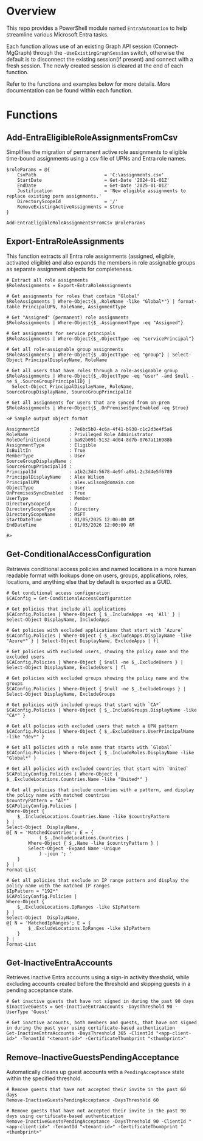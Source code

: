 # Overview
This repo provides a PowerShell module named `EntraAutomation` to help streamline various Microsoft Entra tasks.

Each function allows use of an existing Graph API session (Connect-MgGraph) through the `-UseExistingGraphSession` switch, otherwise the default is to disconnect the existing session(if present) and connect with a fresh session. The newly created session is cleared at the end of each function.

Refer to the functions and examples below for more details.  More documentation can be found within each function.

# Functions
## Add-EntraEligibleRoleAssignmentsFromCsv
Simplifies the migration of permanent active role assignments to eligible time-bound assignments using a csv file of UPNs and Entra role names.
```
$roleParams = @{
    CsvPath                         = 'C:\assignments.csv'
    StartDate                       = Get-Date '2024-01-01Z'
    EndDate                         = Get-Date '2025-01-01Z'
    Justification                   = 'New eligible assignments to replace existing perm assignments.'
    DirectoryScopeId                = '/'
    RemoveExistingActiveAssignments = $true
}

Add-EntraEligibleRoleAssignmentsFromCsv @roleParams

```

## Export-EntraRoleAssignments
This function extracts all Entra role assignments (assigned, eligible, activated eligible) and also expands the members in role assignable groups as separate assignment objects for completeness.
```
# Extract all role assignments
$RoleAssignments = Export-EntraRoleAssignments

# Get assignments for roles that contain "Global"
$RoleAssignments | Where-Object{$_.RoleName -like "Global*"} | format-table PrincipalUPN, RoleName, AssignmentType

# Get "Assigned" (permanent) role assignments
$RoleAssignments | Where-Object{$_.AssignmentType -eq "Assigned"}

# Get assignments for service principals
$RoleAssignments | Where-Object{$_.ObjectType -eq "servicePrincipal"}

# Get all role-assignable group assignments
$RoleAssignments | Where-Object{$_.ObjectType -eq "group"} | Select-Object PrincipalDisplayName, RoleName

# Get all users that have roles through a role-assignable group
$RoleAssignments | Where-Object{$_.ObjectType -eq "user" -and $null -ne $_.SourceGroupPrincipalID} |
  Select-Object PrincipalDisplayName, RoleName, SourceGroupDisplayName, SourceGroupPrincipalId

# Get all assignments for users that are synced from on-prem
$RoleAssignments | Where-Object{$_.OnPremisesSyncEnabled -eq $true}

<# Sample output object format

AssignmentId           : 7e6bc5b0-4c6a-4f41-b938-c1c2d3e4f5a6
RoleName               : Privileged Role Administrator
RoleDefinitionId       : ba92b091-5132-4d04-8d7b-8767a116988b
AssignmentType         : Eligible
IsBuiltIn              : True
MemberType             : User
SourceGroupDisplayName :
SourceGroupPrincipalId :
PrincipalId            : a1b2c3d4-5678-4e9f-a0b1-2c3d4e5f6789
PrincipalDisplayName   : Alex Wilson
PrincipalUPN           : alex.wilson@domain.com
ObjectType             : User
OnPremisesSyncEnabled  : True
UserType               : Member
DirectoryScopeId       : /
DirectoryScopeType     : Directory
DirectoryScopeName     : MSFT
StartDateTime          : 01/05/2025 12:00:00 AM
EndDateTime            : 01/05/2026 12:00:00 AM

#>
```

## Get-ConditionalAccessConfiguration
Retrieves conditional access policies and named locations in a more human readable format with lookups done on users, groups, applications, roles, locations, and anything else that by default is exported as a GUID.
```
# Get conditional access configuration
$CAConfig = Get-ConditionalAccessConfiguration

# Get policies that include all applications
$CAConfig.Policies | Where-Object { $_.IncludeApps -eq 'All' } | Select-Object DisplayName, IncludeApps

# Get policies with excluded applications that start with `Azure`
$CAConfig.Policies | Where-Object { $_.ExcludeApps.DisplayName -like "Azure*" } | Select-Object DisplayName, ExcludeApps | fl

# Get policies with excluded users, showing the policy name and the excluded users
$CAConfig.Policies | Where-Object { $null -ne $_.ExcludeUsers } | Select-Object DisplayName, ExcludeUsers | fl

# Get policies with excluded groups showing the policy name and the groups
$CAConfig.Policies | Where-Object { $null -ne $_.ExcludeGroups } | Select-Object DisplayName, ExcludeGroups

# Get policies with included groups that start with `CA*`
$CAConfig.Policies | Where-Object { $_.IncludeGroups.DisplayName -like "CA*" }

# Get all policies with excluded users that match a UPN pattern
$CAConfig.Policies | Where-Object { $_.ExcludeUsers.UserPrincipalName -like "dev*" }

# Get all policies with a role name that starts with `Global`
$CAConfig.Policies | Where-Object { $_.IncludeRoles.DisplayName -like "Global*" }

# Get all policies with excluded countries that start with `United`
$CAPolicyConfig.Policies | Where-Object { $_.ExcludeLocations.Countries.Name -like "United*" }

# Get all policies that include countries with a pattern, and display the policy name with matched countries
$countryPattern = "Al*"
$CAPolicyConfig.Policies |
Where-Object {
    $_.IncludeLocations.Countries.Name -like $countryPattern
} |
Select-Object  DisplayName,
@{ N = 'MatchedCountries'; E = {
            ( $_.IncludeLocations.Countries |
        Where-Object { $_.Name -like $countryPattern } |
        Select-Object -Expand Name -Unique
            ) -join '; '
    }
} |
Format-List

# Get all policies that exclude an IP range pattern and display the policy name with the matched IP ranges
$IpPattern = "192*"
$CAPolicyConfig.Policies |
Where-Object {
    $_.ExcludeLocations.IpRanges -like $IpPattern
} |
Select-Object  DisplayName,
@{ N = 'MatchedIpRanges'; E = {
        $_.ExcludeLocations.IpRanges -like $IpPattern
    }
} |
Format-List
```

## Get-InactiveEntraAccounts
Retrieves inactive Entra accounts using a sign-in activity threshold, while excluding accounts created before the threshold and skipping guests in a pending acceptance state.
```
# Get inactive guests that have not signed in during the past 90 days
$InactiveGuests = Get-InactiveEntraAccounts -DaysThreshold 90 -UserType 'Guest'

# Get inactive accounts, both members and guests, that have not signed in during the past year using certificate-based authentication
Get-InactiveEntraAccounts -DaysThreshold 365 -ClientId "<app-client-id>" -TenantId "<tenant-id>" -CertificateThumbprint "<thumbprint>"
```

## Remove-InactiveGuestsPendingAcceptance
Automatically cleans up guest accounts with a `PendingAcceptance` state within the specified threshold.
```
# Remove guests that have not accepted their invite in the past 60 days
Remove-InactiveGuestsPendingAcceptance -DaysThreshold 60

# Remove guests that have not accepted their invite in the past 90 days using certificate-based authentication
Remove-InactiveGuestsPendingAcceptance -DaysThreshold 90 -ClientId "<app-client-id>" -TenantId "<tenant-id>" -CertificateThumbprint "<thumbprint>"
```


